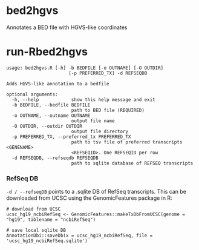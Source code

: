 # bed2hgvs
Annotates a BED file with HGVS-like coordinates

# run-Rbed2hgvs

```
usage: bed2hgvs.R [-h] -b BEDFILE [-o OUTNAME] [-O OUTDIR]
                       [-p PREFERRED_TX] -d REFSEQDB

Adds HGVS-like annotation to a bedfile

optional arguments:
  -h, --help            show this help message and exit
  -b BEDFILE, --bedfile BEDFILE
                        path to BED file (REQUIRED)
  -o OUTNAME, --outname OUTNAME
                        output file name
  -O OUTDIR, --outdir OUTDIR
                        output file directory
  -p PREFERRED_TX, --preferred_tx PREFERRED_TX
                        path to tsv file of preferred transcripts <GENENAME>
                        <REFSEQID>. One REFSEQID per row
  -d REFSEQDB, --refseqdb REFSEQDB
                        path to sqlite database of REFSEQ transcripts

```

### RefSeq DB

`-d / --refseqDB` points to a .sqlite DB of RefSeq transcripts. This can be downloaded from UCSC using the GenomicFeatures package in R:

```
# download from UCSC
ucsc_hg19_ncbiRefSeq <- GenomicFeatures::makeTxDbFromUCSC(genome = "hg19", tablename = "ncbiRefSeq")

# save local sqlite DB
AnnotationDbi::saveDb(x = ucsc_hg19_ncbiRefSeq, file = 'ucsc_hg19_ncbiRefSeq.sqlite')
```
